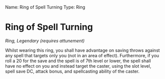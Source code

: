 Name: Ring of Spell Turning
Type: Ring

# Ring of Spell Turning
_Ring, Legendary (requires attunement)_

Whilst wearing this ring, you shall have advantage on saving throws against any spell that targets only you (not in an area of effect). Furthermore, if you roll a 20 for the save and the spell is of 7th level or lower, the spell shall have no effect on you and instead target the caster, using the slot level, spell save DC, attack bonus, and spellcasting ability of the caster.